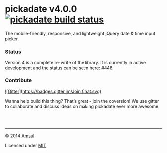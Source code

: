 # pickadate v4.0.0 [![pickadate build status](https://travis-ci.org/amsul/pickadate.js.svg?branch=4.0.0)](https://travis-ci.org/amsul/pickadate.js)

The mobile-friendly, responsive, and lightweight jQuery date & time input picker.


### Status

Version 4 is a complete re-write of the library. It is currently in active development and the status can be seen here: [#446](https://github.com/amsul/pickadate.js/issues/446).


### Contribute

[![Gitter](https://badges.gitter.im/Join Chat.svg)](https://gitter.im/amsul/pickadate.js)

Wanna help build this thing? That’s great - join the coversion! We use gitter to collaborate and discuss ideas on making pickadate ever more awesome.



<br><br>

---

© 2014 [Amsul](http://twitter.com/amsul_)

Licensed under [MIT](http://amsul.ca/MIT)
